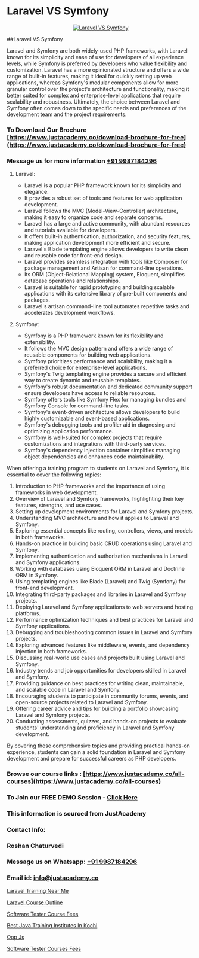 # Laravel VS Symfony

<p align="center">
  <a href="https://justacademy.co/storage2/course_image/1676637388_course_image.webp">
    <img src="https://justacademy.co/course-detail/laravel-training" alt="Laravel VS Symfony">
  </a>
</p>
##Laravel VS Symfony

Laravel and Symfony are both widely-used PHP frameworks, with Laravel known for its simplicity and ease of use for developers of all experience levels, while Symfony is preferred by developers who value flexibility and customization. Laravel has a more opinionated structure and offers a wide range of built-in features, making it ideal for quickly setting up web applications, whereas Symfony's modular components allow for more granular control over the project's architecture and functionality, making it better suited for complex and enterprise-level applications that require scalability and robustness. Ultimately, the choice between Laravel and Symfony often comes down to the specific needs and preferences of the development team and the project requirements.
### To Download Our Brochure [https://www.justacademy.co/download-brochure-for-free](https://www.justacademy.co/download-brochure-for-free)
### Message us for more information [+91 9987184296](https://api.whatsapp.com/send?phone=919987184296)
1) Laravel:
   - Laravel is a popular PHP framework known for its simplicity and elegance.
   - It provides a robust set of tools and features for web application development.
   - Laravel follows the MVC (Model-View-Controller) architecture, making it easy to organize code and separate concerns.
   - Laravel has a large and active community, with abundant resources and tutorials available for developers.
   - It offers built-in authentication, authorization, and security features, making application development more efficient and secure.
   - Laravel's Blade templating engine allows developers to write clean and reusable code for front-end design.
   - Laravel provides seamless integration with tools like Composer for package management and Artisan for command-line operations.
   - Its ORM (Object-Relational Mapping) system, Eloquent, simplifies database operations and relationships.
   - Laravel is suitable for rapid prototyping and building scalable applications with its extensive library of pre-built components and packages.
   - Laravel's artisan command-line tool automates repetitive tasks and accelerates development workflows.

2) Symfony:
   - Symfony is a PHP framework known for its flexibility and extensibility.
   - It follows the MVC design pattern and offers a wide range of reusable components for building web applications.
   - Symfony prioritizes performance and scalability, making it a preferred choice for enterprise-level applications.
   - Symfony's Twig templating engine provides a secure and efficient way to create dynamic and reusable templates.
   - Symfony's robust documentation and dedicated community support ensure developers have access to reliable resources.
   - Symfony offers tools like Symfony Flex for managing bundles and Symfony Console for command-line tasks.
   - Symfony's event-driven architecture allows developers to build highly customizable and event-based applications.
   - Symfony's debugging tools and profiler aid in diagnosing and optimizing application performance.
   - Symfony is well-suited for complex projects that require customizations and integrations with third-party services.
   - Symfony's dependency injection container simplifies managing object dependencies and enhances code maintainability.

When offering a training program to students on Laravel and Symfony, it is essential to cover the following topics:
1) Introduction to PHP frameworks and the importance of using frameworks in web development.
2) Overview of Laravel and Symfony frameworks, highlighting their key features, strengths, and use cases.
3) Setting up development environments for Laravel and Symfony projects.
4) Understanding MVC architecture and how it applies to Laravel and Symfony.
5) Exploring essential concepts like routing, controllers, views, and models in both frameworks.
6) Hands-on practice in building basic CRUD operations using Laravel and Symfony.
7) Implementing authentication and authorization mechanisms in Laravel and Symfony applications.
8) Working with databases using Eloquent ORM in Laravel and Doctrine ORM in Symfony.
9) Using templating engines like Blade (Laravel) and Twig (Symfony) for front-end development.
10) Integrating third-party packages and libraries in Laravel and Symfony projects.
11) Deploying Laravel and Symfony applications to web servers and hosting platforms.
12) Performance optimization techniques and best practices for Laravel and Symfony applications.
13) Debugging and troubleshooting common issues in Laravel and Symfony projects.
14) Exploring advanced features like middleware, events, and dependency injection in both frameworks.
15) Discussing real-world use cases and projects built using Laravel and Symfony.
16) Industry trends and job opportunities for developers skilled in Laravel and Symfony.
17) Providing guidance on best practices for writing clean, maintainable, and scalable code in Laravel and Symfony.
18) Encouraging students to participate in community forums, events, and open-source projects related to Laravel and Symfony.
19) Offering career advice and tips for building a portfolio showcasing Laravel and Symfony projects.
20) Conducting assessments, quizzes, and hands-on projects to evaluate students' understanding and proficiency in Laravel and Symfony development.

By covering these comprehensive topics and providing practical hands-on experience, students can gain a solid foundation in Laravel and Symfony development and prepare for successful careers as PHP developers.

### Browse our course links : [https://www.justacademy.co/all-courses](https://www.justacademy.co/all-courses) 
### To Join our FREE DEMO Session - [Click Here](https://www.justacademy.co/register-for-course-demo)


### This information is sourced from JustAcademy
### Contact Info:
### Roshan Chaturvedi
### Message us on Whatsapp: [+91 9987184296](https://api.whatsapp.com/send?phone=919987184296)
### Email id: [info@justacademy.co](mailto:info@justacademy.co)
                
[Laravel Training Near Me](https://www.linkedin.com/pulse/laravel-training-near-me-justacademy-coimbatore-bkmne?trackingId=A8YPAOaO0eXFzDoEzfztvQ%3D%3D&lipi=urn%3Ali%3Apage%3Ad_flagship3_company_admin%3ByPDF5Pb2RH67jlf7LdyQxA%3D%3D)

[Laravel Course Outline](https://www.linkedin.com/pulse/laravel-course-outline-justacademy-hyderabad-ufftc?trackingId=YZitV6Yblr06yacNVEMpzQ%3D%3D&lipi=urn%3Ali%3Apage%3Ad_flagship3_company_admin%3BIabnSlYPS7K8e0EtwSHvsQ%3D%3D)

[Software Tester Course Fees](https://medium.com/@sagarawat89/software-tester-course-fees-48a88a8ca10e)

[Best Java Training Institutes In Kochi](https://medium.com/@abhidnya.1068/best-java-training-institutes-in-kochi-e79655369382)

[Oop Js](https://justacademyin.github.io/justacademy/oop-js)

[Software Tester Courses Fees](https://justacademyin.github.io/justacademy/software-tester-courses-fees)

